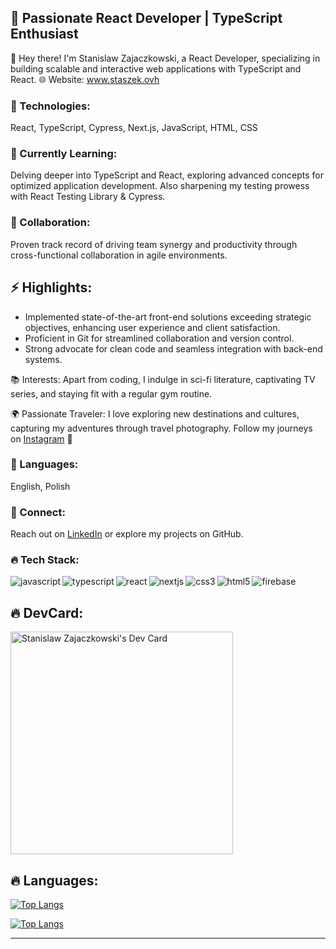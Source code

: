 ## 🚀 Passionate React Developer | TypeScript Enthusiast

👋 Hey there! I'm Stanislaw Zajaczkowski, a React Developer, specializing in building scalable and interactive web applications with TypeScript and React. :globe_with_meridians: Website: www.staszek.ovh

### 🔧 Technologies: 
React, TypeScript, Cypress, Next.js, JavaScript, HTML, CSS

### 🌱 Currently Learning: 
Delving deeper into TypeScript and React, exploring advanced concepts for optimized application development. Also sharpening my testing prowess with React Testing Library & Cypress.

### 🤝 Collaboration: 
Proven track record of driving team synergy and productivity through cross-functional collaboration in agile environments.

## ⚡ Highlights:

* Implemented state-of-the-art front-end solutions exceeding strategic objectives, enhancing user experience and client satisfaction.
* Proficient in Git for streamlined collaboration and version control.
* Strong advocate for clean code and seamless integration with back-end systems.
  
📚 Interests: Apart from coding, I indulge in sci-fi literature, captivating TV series, and staying fit with a regular gym routine. 

🌍 Passionate Traveler: I love exploring new destinations and cultures, capturing my adventures through travel photography. Follow my journeys on [Instagram](https://www.instagram.com/spoznionepodroze.pl/) 📸

### 💬 Languages: 
English, Polish

### 🔗 Connect: 
Reach out on [LinkedIn](https://www.linkedin.com/in/s-zajaczkowski/) or explore my projects on GitHub.



### :fire: Tech Stack: <br/>

<!-- <img align="left" alt="bootstrap" src="https://img.shields.io/badge/Bootstrap-563D7C?style=for-the-badge&logo=bootstrap&logoColor=white"/> -->
<img align="left" alt="javascript" src="https://img.shields.io/badge/JavaScript-F7DF1E?style=social&logo=javascript&logoColor=black" />
<img align="left" alt="typescript" src="https://img.shields.io/badge/typescript-%23007ACC.svg?style=social&logo=typescript&logoColor=black" />
                                   
<img align="left" alt="react" src="https://img.shields.io/badge/_React-20232A?style=social&logo=react&logoColor=black" />
<img align="left" alt="nextjs" src="https://img.shields.io/badge/Next-black?style=social&logo=next.js&logoColor=black" />
<img align="left" alt="css3" src="https://img.shields.io/badge/CSS3-1572B6?style=social&logo=css3&logoColor=black" />
<img align="left"  alt="html5" src="https://img.shields.io/badge/HTML5-E34F26?style=social&logo=html5&logoColor=black" /> 


<!-- <img align="left" alt="redux" src="https://img.shields.io/badge/Redux-593D88?style=for-the-badge&logo=redux&logoColor=white" /> -->
<img align="left" alt="firebase" src="https://img.shields.io/badge/Firebase-FFCA28?style=social&logo=firebase&logoColor=black" /> 
<!-- <img align="left" alt="firebase" src="https://img.shields.io/badge/Firebase-FFCA28?style=for-the-badge&logo=firebase&logoColor=black" /> -->


<br/>



<!-- ### :mailbox: You can reach me here: <br/>
<a href="mailto:staszek.zajaczkowski@gmail.com"><img align="left" alt="gmail address" src="https://img.shields.io/badge/Gmail-D14836?style=for-the-badge&logo=gmail&logoColor=white"/></a> 

<br/> <br/> -->



<!--## :fire: Stats: <br/>
[![Anurag's GitHub stats](https://github-readme-stats.vercel.app/api?username=staszekz&show_icons=true&theme=dark)](https://github.com/anuraghazra/github-readme-stats)
<br/><br/> -->
## 🔥 DevCard: <br/>
<a href="https://app.daily.dev/staszek754"><img src="https://api.daily.dev/devcards/v2/PjzRDBhyg4EAWK3acBre7.png?type=default&r=gpb" width="356" alt="Stanislaw Zajaczkowski's Dev Card"/></a>
## :fire: Languages: <br/>
[![Top Langs](https://github-readme-stats.vercel.app/api/top-langs/?username=staszekz&show_icons=true&theme=radical)](https://github.com/anuraghazra/github-readme-stats)

[![Top Langs](https://github-readme-stats.vercel.app/api?username=staszekz&show_icons=true&theme=radical)](https://github.com/anuraghazra/github-readme-stats)

<hr/>

